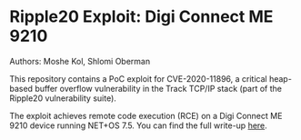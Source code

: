 Ripple20 Exploit: Digi Connect ME 9210
======================================

Authors: Moshe Kol, Shlomi Oberman

This repository contains a PoC exploit for CVE-2020-11896, a critical heap-based buffer overflow vulnerability in the Track TCP/IP stack (part of the Ripple20 vulnerability suite). 

The exploit achieves remote code execution (RCE) on a Digi Connect ME 9210 device running NET+OS 7.5. You can find the full write-up [here](https://www.jsof-tech.com/wp-content/uploads/2020/06/JSOF_Ripple20_Technical_Whitepaper_June20.pdf).


